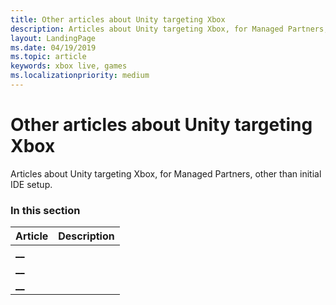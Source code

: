 ```yaml
---
title: Other articles about Unity targeting Xbox
description: Articles about Unity targeting Xbox, for Managed Partners, other than initial IDE setup.
layout: LandingPage
ms.date: 04/19/2019
ms.topic: article
keywords: xbox live, games
ms.localizationpriority: medium
---
```


# Other articles about Unity targeting Xbox

Articles about Unity targeting Xbox, for Managed Partners, other than initial IDE setup.


### In this section

| Article | Description |
|---------|-------------|
| [__](__) |  |
| [__](__) |  |
| [__](__) |  |
